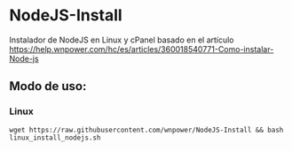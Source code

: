 # NodeJS-Install
Instalador de NodeJS en Linux y cPanel basado en el artículo https://help.wnpower.com/hc/es/articles/360018540771-Como-instalar-Node-js

## Modo de uso:
### Linux

    wget https://raw.githubusercontent.com/wnpower/NodeJS-Install && bash linux_install_nodejs.sh

